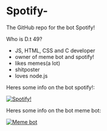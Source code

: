 # Spotify-
The GitHub repo for the bot Spotify!

Who is D.t 49?

- JS, HTML, CSS and C developer
- owner of meme bot and spotify!
- likes memes(a lot)
- shitposter
- loves node.js

Heres some info on the bot spotify!:



<a href="https://top.gg/bot/808317338474381312">
    <img src="https://top.gg/api/widget/808317338474381312.svg" alt="Spotify!" />
</a>

Heres some info on the bot meme bot:



<a href="https://top.gg/bot/781652946042617857">
    <img src="https://top.gg/api/widget/781652946042617857.svg" alt="Meme bot" />
</a>


